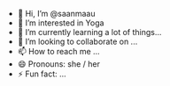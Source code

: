 - 👋 Hi, I’m @saanmaau
- 👀 I’m interested in Yoga
- 🌱 I’m currently learning a lot of things...
- 💞️ I’m looking to collaborate on ...
- 📫 How to reach me ...
- 😄 Pronouns: she / her
- ⚡ Fun fact: ...

<!---
saanmaau/saanmaau is a ✨ special ✨ repository because its `README.md` (this file) appears on your GitHub profile.
You can click the Preview link to take a look at your changes.
--->
